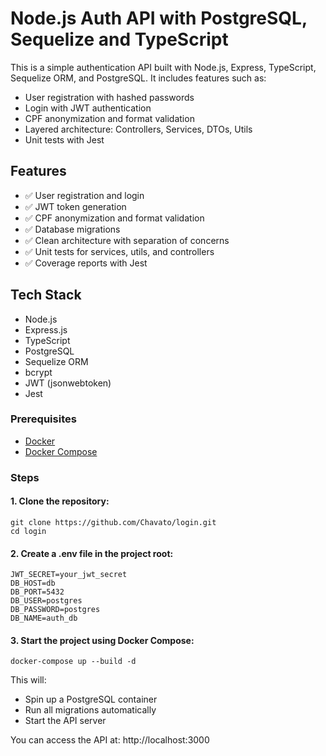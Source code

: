 # Node.js Auth API with PostgreSQL, Sequelize and TypeScript

This is a simple authentication API built with Node.js, Express, TypeScript, Sequelize ORM, and PostgreSQL. It includes features such as:

- User registration with hashed passwords
- Login with JWT authentication
- CPF anonymization and format validation
- Layered architecture: Controllers, Services, DTOs, Utils
- Unit tests with Jest

## Features

- ✅ User registration and login
- ✅ JWT token generation
- ✅ CPF anonymization and format validation
- ✅ Database migrations
- ✅ Clean architecture with separation of concerns
- ✅ Unit tests for services, utils, and controllers
- ✅ Coverage reports with Jest

## Tech Stack

- Node.js
- Express.js
- TypeScript
- PostgreSQL
- Sequelize ORM
- bcrypt
- JWT (jsonwebtoken)
- Jest

### Prerequisites

- [Docker](https://www.docker.com/)
- [Docker Compose](https://docs.docker.com/compose/)

### Steps

#### 1. Clone the repository:

    git clone https://github.com/Chavato/login.git
    cd login

#### 2. Create a .env file in the project root:

    JWT_SECRET=your_jwt_secret
    DB_HOST=db
    DB_PORT=5432
    DB_USER=postgres
    DB_PASSWORD=postgres
    DB_NAME=auth_db

#### 3. Start the project using Docker Compose:

    docker-compose up --build -d

This will:

- Spin up a PostgreSQL container
- Run all migrations automatically
- Start the API server

You can access the API at: http://localhost:3000
